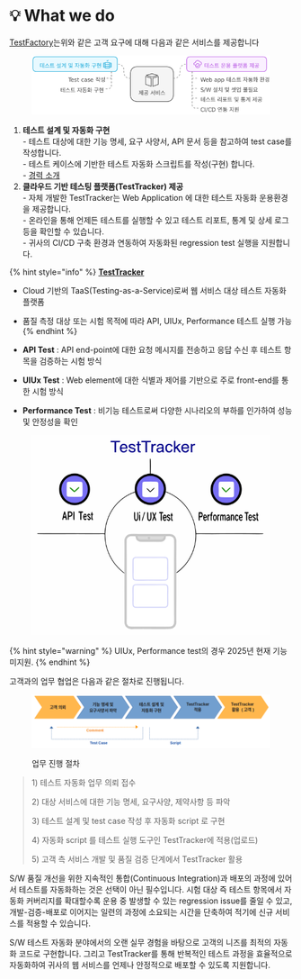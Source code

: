 # 💡 What we do

[TestFactory](https://testfactory.co.kr/)는위와 같은 고객 요구에 대해 다음과 같은 서비스를 제공합니다

<figure><img src="../.gitbook/assets/image (70).png" alt=""><figcaption></figcaption></figure>

1. **테스트 설계 및 자동화 구현**\
   &#x20;\- 테스트 대상에 대한 기능 명세, 요구 사양서, API 문서 등을 참고하여 test case를 작성합니다.\
   &#x20;\- 테스트 케이스에 기반한 테스트 자동화 스크립트를 작성(구현) 합니다.\
   &#x20;\- [경력 소개](https://app.gitbook.com/o/Jz2ZCXJfF2jNmfW0vWtT/s/OyQOJURT7A693mea4fE4/)
2. **클라우드 기반 테스팅 플랫폼(TestTracker) 제공**\
   &#x20;\- 자체 개발한 TestTracker는 Web Application 에 대한 테스트 자동화 운용환경을 제공합니다.\
   &#x20;\- 온라인을 통해 언제든 테스트를 실행할 수 있고 테스트 리포트, 통계 및 상세 로그 등을 확인할 수 있습니다.\
   &#x20;\- 귀사의 CI/CD 구축 환경과 연동하여 자동화된 regression test 실행을 지원합니다.





{% hint style="info" %}
[**TestTracker**](https://testtracker.net)

* Cloud 기반의 TaaS(Testing-as-a-Service)로써 웹 서비스 대상 테스트 자동화 플랫폼
* 품질 측정 대상 또는 시험 목적에 따라 API, UIUx, Performance 테스트 실행 가능
{% endhint %}

* **API Test** : API end-point에 대한 요청 메시지를 전송하고 응답 수신 후 테스트 항목을 검증하는 시험 방식
* **UIUx Test** : Web element에 대한 식별과 제어를 기반으로 주로 front-end를 통한 시험 방식
* **Performance Test** : 비기능 테스트로써 다양한 시나리오의 부하를 인가하여 성능 및 안정성을 확인



<figure><img src="../.gitbook/assets/image (1) (1) (1) (1).png" alt="" width="464"><figcaption></figcaption></figure>



{% hint style="warning" %}
UIUx, Performance test의 경우 2025년 현재 기능 미지원.
{% endhint %}





고객과의 업무 협업은 다음과 같은 절차로 진행됩니다.

<figure><img src="../.gitbook/assets/image (1) (1) (1) (1) (1) (1).png" alt=""><figcaption><p>업무 진행 절차</p></figcaption></figure>

> 1\) 테스트 자동화 업무 의뢰 접수
>
> 2\) 대상 서비스에 대한 기능 명세, 요구사양, 제약사항 등 파악
>
> 3\) 테스트 설계 및 test case 작성 후 자동화 script 로 구현
>
> 4\) 자동화 script 를 테스트 실행 도구인 TestTracker에 적용(업로드)
>
> 5\) 고객 측 서비스 개발 및 품질 검증 단계에서 TestTracker 활용



S/W 품질 개선을 위한 지속적인 통합(Continuous Integration)과 배포의 과정에 있어서 테스트를 자동화하는 것은 선택이 아닌 필수입니다. 시험 대상 즉 테스트 항목에서 자동화 커버리지를 확대할수록 운용 중 발생할 수 있는 regression issue를 줄일 수 있고, 개발-검증-배포로 이어지는 일련의 과정에 소요되는 시간을 단축하여 적기에 신규 서비스를 적용할 수 있습니다.

S/W 테스트 자동화 분야에서의 오랜 실무 경험을 바탕으로 고객의 니즈를 최적의 자동화 코드로 구현합니다. 그리고 TestTracker를 통해 반복적인 테스트 과정을 효율적으로 자동화하여 귀사의 웹 서비스를 언제나 안정적으로 배포할 수 있도록 지원합니다.

